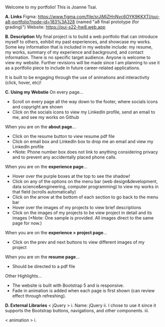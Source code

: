 Welcome to my portfolio! This is Joanne Tsai.

**A. Links**
Figma: https://www.figma.com/file/srJiMiZHnNvc6OYK9KKXTl/pui-a8-portfolio?node-id=183%3A328 (named "a8 final prototype (for grading)")
Website: https://pui-s22-hw8.web.app

**B. Description**
My final project is to build a web portfolio that can introduce myself to others, exhibit my past experiences, and showcase my works. 
Some key information that is included in my website include: my resume, my works, summary of my experience and background, and contact information.
There is no specific target audience. Anyone is welcome to view my website. Further revisions will be made since I am planning to use it as
a portfolio piece to include in future career-related applications.

It is built to be engaging through the use of animations and interactivity (click, hover, etc)!

**C. Using my Webstie**
On every page...
- Scroll on every page all the way down to the footer, where socials icons and copyright are shown
- Click on the socials icons to view my LinkedIn profile, send an email to me, and see my works on Github

When you are on the **about page**...
- Click on the resume button to view resume pdf file
- Click on email box and LinkedIn box to drop me an email and view my LinkedIn profile
- *Note: Phone number box does not link to anything considering privacy and to prevent any accidentally placed phone calls.

When you are on the **experience page**...
- Hover over the purple boxes at the top to see the shadow!
- Click on any of the options on the menu bar (web design&development, data science&engineering, computer programming) to view my works in that field (scrolls automatically)
- Click on the arrow at the bottom of each section to go back to the menu bar
- Hover over the images of my projects to view brief descriptions
- Click on the images of my projects to be view project in detail and its images (*Note: One sample is provided. All images direct to the same page for now.)

When you are on the **experience > project page**...
- Click on the prev and next buttons to view different images of my project

When you are on the **resume page**...
- Should be directed to a pdf file

Other Highlights...
- The website is built with Bootstrap 5 and is responsive.
- Fade in animation is added when each page is first shown (can review effect through refreshing).

**D. External Libraries**
< jQuery >
i. Name: jQuery
ii. I chose to use it since it supports the Bootstrap buttons, navigations, and other components.
iii. 

< animation >
i. 
